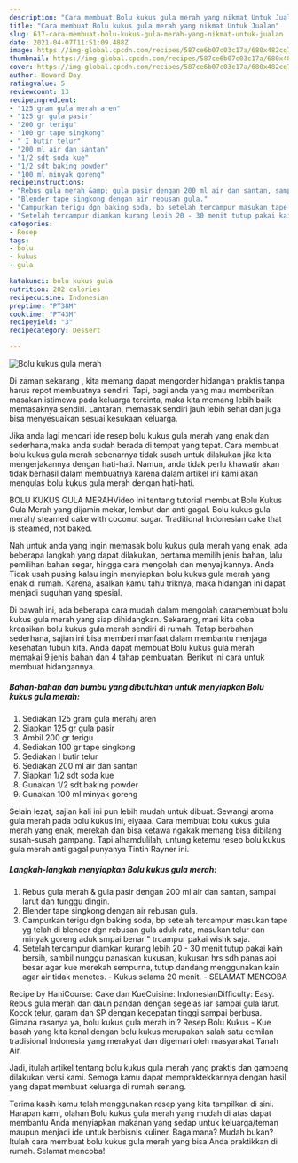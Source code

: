 ```yaml
---
description: "Cara membuat Bolu kukus gula merah yang nikmat Untuk Jualan"
title: "Cara membuat Bolu kukus gula merah yang nikmat Untuk Jualan"
slug: 617-cara-membuat-bolu-kukus-gula-merah-yang-nikmat-untuk-jualan
date: 2021-04-07T11:51:09.488Z
image: https://img-global.cpcdn.com/recipes/587ce6b07c03c17a/680x482cq70/bolu-kukus-gula-merah-foto-resep-utama.jpg
thumbnail: https://img-global.cpcdn.com/recipes/587ce6b07c03c17a/680x482cq70/bolu-kukus-gula-merah-foto-resep-utama.jpg
cover: https://img-global.cpcdn.com/recipes/587ce6b07c03c17a/680x482cq70/bolu-kukus-gula-merah-foto-resep-utama.jpg
author: Howard Day
ratingvalue: 5
reviewcount: 13
recipeingredient:
- "125 gram gula merah aren"
- "125 gr gula pasir"
- "200 gr terigu"
- "100 gr tape singkong"
- " I butir telur"
- "200 ml air dan santan"
- "1/2 sdt soda kue"
- "1/2 sdt baking powder"
- "100 ml minyak goreng"
recipeinstructions:
- "Rebus gula merah &amp; gula pasir dengan 200 ml air dan santan, sampai larut dan tunggu dingin."
- "Blender tape singkong dengan air rebusan gula."
- "Campurkan terigu dgn baking soda, bp setelah tercampur masukan tape yg telah di blender dgn rebusan gula aduk rata, masukan telur dan minyak goreng aduk smpai benar &#34; trcampur pakai wishk saja."
- "Setelah tercampur diamkan kurang lebih 20 - 30 menit tutup pakai kain bersih, sambil nunggu panaskan kukusan, kukusan hrs sdh panas api besar agar kue merekah sempurna, tutup dandang menggunakan kain agar air tidak menetes. Kukus selama 20 menit. SELAMAT MENCOBA"
categories:
- Resep
tags:
- bolu
- kukus
- gula

katakunci: bolu kukus gula 
nutrition: 202 calories
recipecuisine: Indonesian
preptime: "PT38M"
cooktime: "PT43M"
recipeyield: "3"
recipecategory: Dessert

---
```



![Bolu kukus gula merah](https://img-global.cpcdn.com/recipes/587ce6b07c03c17a/680x482cq70/bolu-kukus-gula-merah-foto-resep-utama.jpg)

Di zaman  sekarang , kita memang dapat mengorder hidangan praktis tanpa harus repot membuatnya sendiri. Tapi, bagi anda yang mau memberikan masakan istimewa pada keluarga tercinta, maka kita memang lebih baik memasaknya sendiri. Lantaran, memasak sendiri jauh lebih sehat dan juga bisa menyesuaikan sesuai kesukaan keluarga.

Jika anda lagi mencari ide resep bolu kukus gula merah yang enak dan sederhana,maka anda sudah berada di tempat yang tepat. Cara membuat bolu kukus gula merah  sebenarnya tidak susah untuk dilakukan jika kita mengerjakannya dengan hati-hati. Namun, anda tidak perlu khawatir akan tidak berhasil dalam membuatnya 
karena dalam artikel ini kami akan mengulas bolu kukus gula merah dengan hati-hati.  

BOLU KUKUS GULA MERAHVideo ini tentang tutorial membuat Bolu Kukus Gula Merah yang dijamin mekar, lembut dan anti gagal. Bolu kukus gula merah/ steamed cake with coconut sugar. Traditional Indonesian cake that is steamed, not baked.

Nah untuk anda yang ingin memasak bolu kukus gula merah yang enak, ada beberapa langkah yang dapat dilakukan, pertama memilih jenis bahan, lalu pemilihan bahan segar, hingga cara mengolah dan menyajikannya. Anda Tidak usah pusing kalau ingin menyiapkan bolu kukus gula merah yang enak di rumah. Karena, asalkan kamu  tahu triknya, maka hidangan ini dapat menjadi suguhan yang spesial.

Di bawah ini, ada beberapa cara mudah dalam mengolah caramembuat bolu kukus gula merah yang siap dihidangkan. Sekarang, mari kita coba kreasikan bolu kukus gula merah sendiri di rumah. Tetap berbahan sederhana, sajian ini bisa memberi manfaat dalam membantu menjaga kesehatan tubuh kita. Anda dapat membuat Bolu kukus gula merah memakai 9 jenis bahan dan 4 tahap pembuatan. Berikut ini cara untuk membuat hidangannya.

<!--inarticleads1-->

##### Bahan-bahan dan bumbu yang dibutuhkan untuk menyiapkan Bolu kukus gula merah:

1. Sediakan 125 gram gula merah/ aren
1. Siapkan 125 gr gula pasir
1. Ambil 200 gr terigu
1. Sediakan 100 gr tape singkong
1. Sediakan  I butir telur
1. Sediakan 200 ml air dan santan
1. Siapkan 1/2 sdt soda kue
1. Gunakan 1/2 sdt baking powder
1. Gunakan 100 ml minyak goreng


Selain lezat, sajian kali ini pun lebih mudah untuk dibuat. Sewangi aroma gula merah pada bolu kukus ini, eiyaaa. Cara membuat bolu kukus gula merah yang enak, merekah dan bisa ketawa ngakak memang bisa dibilang susah-susah gampang. Tapi alhamdulilah, untung ketemu resep bolu kukus gula merah anti gagal punyanya Tintin Rayner ini. 

<!--inarticleads2-->

##### Langkah-langkah menyiapkan Bolu kukus gula merah:

1. Rebus gula merah &amp; gula pasir dengan 200 ml air dan santan, sampai larut dan tunggu dingin.
1. Blender tape singkong dengan air rebusan gula.
1. Campurkan terigu dgn baking soda, bp setelah tercampur masukan tape yg telah di blender dgn rebusan gula aduk rata, masukan telur dan minyak goreng aduk smpai benar &#34; trcampur pakai wishk saja.
1. Setelah tercampur diamkan kurang lebih 20 - 30 menit tutup pakai kain bersih, sambil nunggu panaskan kukusan, kukusan hrs sdh panas api besar agar kue merekah sempurna, tutup dandang menggunakan kain agar air tidak menetes. - Kukus selama 20 menit. - SELAMAT MENCOBA


Recipe by HaniCourse: Cake dan KueCuisine: IndonesianDifficulty: Easy. Rebus gula merah dan daun pandan dengan segelas iar sampai gula larut. Kocok telur, garam dan SP dengan kecepatan tinggi sampai berbusa. Gimana rasanya ya, bolu kukus gula merah ini? Resep Bolu Kukus - Kue basah yang kita kenal dengan bolu kukus merupakan salah satu cemilan tradisional Indonesia yang merakyat dan digemari oleh masyarakat Tanah Air. 

Jadi, itulah artikel tentang  bolu kukus gula merah  yang praktis dan gampang dilakukan versi kami. Semoga kamu dapat mempraktekkannya dengan hasil yang dapat membuat keluarga di rumah senang. 

Terima kasih kamu telah menggunakan resep yang kita tampilkan di sini. Harapan kami, olahan  Bolu kukus gula merah yang mudah di atas dapat membantu Anda menyiapkan makanan yang sedap untuk keluarga/teman maupun menjadi ide untuk berbisnis kuliner. Bagaimana? Mudah bukan? Itulah cara membuat bolu kukus gula merah yang bisa Anda praktikkan di rumah. Selamat mencoba!

